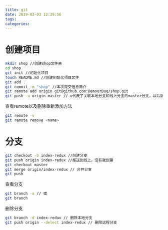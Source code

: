```yaml
---
title: git
date: 2019-03-03 12:39:56
tags:
categories:
---
```


# 创建项目
```bash
mkdir shop //创建shop文件夹
cd shop
git init //初始化项目
touch README.md //创建初始化项目文件
git add .
git commit -m "shop" //本次提交信息简介
git remote add origin git@github.com:DemoorBug/shop.git
git push -u origin master //-u代表了关联本地分支和线上分支的master分支，以后就可以直接git push了
```
查看remote以及删除重新添加方法
```bash
git remote -v  
git remote remove <name>
```
# 分支
```bash
git checkout -b index-redux //创建分支
git push origin index-redux //推送到线上，没有就创建
git checkout master
git merge origin/index-redux // 合并分支
git push
```
查看分支
```bash
git branch -a // 或
git branch
```

删除分支
```bash
git branch -d index-redux // 删除本地分支
git push origin --delect index-redux // 删除远程分支
```
